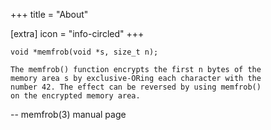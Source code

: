+++
title = "About"

[extra]
icon = "info-circled"
+++

    void *memfrob(void *s, size_t n);

    The memfrob() function encrypts the first n bytes of the
    memory area s by exclusive-ORing each character with the
    number 42. The effect can be reversed by using memfrob()
    on the encrypted memory area.

-- memfrob(3) manual page
